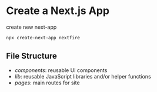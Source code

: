# Create a Next.js App

create new next-app

```bash
npx create-next-app nextfire
```

## File Structure

- _components_: reusable UI components
- _lib_: reusable JavaScript libraries and/or helper functions
- _pages_: main routes for site
